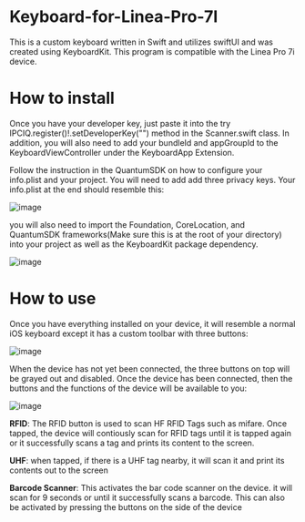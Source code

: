 # Keyboard-for-Linea-Pro-7I
This is a custom keyboard written in Swift and utilizes swiftUI and was created using KeyboardKit. This program is compatible with the Linea Pro 7i device. 

# How to install
Once you have your developer key, just paste it into the try IPCIQ.register()!.setDeveloperKey("<Your developer key>") method in the Scanner.swift class. In addition, you will also need to add your bundleId and appGroupId to the KeyboardViewController under the KeyboardApp Extension.

Follow the instruction in the QuantumSDK on how to configure your info.plist and your project. You will need to add add three privacy keys. Your info.plist at the end should resemble this:

![image](https://github.com/user-attachments/assets/ce0b4e61-758d-48c0-9c32-14c4f068db72)


you will also need to import the Foundation, CoreLocation, and QuantumSDK frameworks(Make sure this is at the root of your directory) into your project as well as the KeyboardKit package dependency.

![image](https://github.com/user-attachments/assets/2c0abb10-c423-409f-abd5-44e6ed55b6ad)


# How to use

Once you have everything installed on your device, it will resemble a normal iOS keyboard except it has a custom toolbar with three buttons: 

![image](https://github.com/user-attachments/assets/b3813e21-3109-4212-957a-4df27eaf9bb6)

When the device has not yet been connected, the three buttons on top will be grayed out and disabled. Once the device has been connected, then the buttons and the functions of the device will be available to you: 


![image](https://github.com/user-attachments/assets/9e4b102e-cbe1-4273-8e4a-981f838c5f50)

**RFID**: The RFID button is used to scan HF RFID Tags such as mifare. Once tapped, the device will contiously scan for RFID tags until it is tapped again or it successfully scans a tag and prints its content to the screen. 

**UHF**: when tapped, if there is a UHF tag nearby, it will scan it and print its contents out to the screen

**Barcode Scanner**: This activates the bar code scanner on the device. it will scan for 9 seconds or until it successfully scans a barcode. This can also be activated by pressing the buttons on the side of the device
